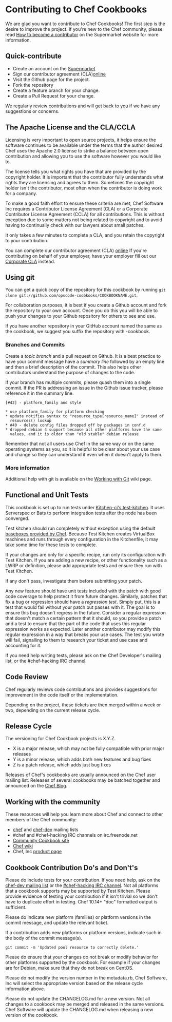 # Contributing to Chef Cookbooks

We are glad you want to contribute to Chef Cookbooks! The first
step is the desire to improve the project. If you're new to the Chef
community, please read
[How to become a contributor](https://supermarket.chef.io/become-a-contributor)
on the Supermarket website for more information.

## Quick-contribute

* Create an account on the [Supermarket](http://supermarket.chef.io)
* Sign our contributor agreement (CLA)[online](https://supermarket.chef.io/ccla-signatures/new)
* Visit the Github page for the project.
* Fork the repository
* Create a feature branch for your change.
* Create a Pull Request for your change.

We regularly review contributions and will get back to you if we have
any suggestions or concerns.

## The Apache License and the CLA/CCLA

Licensing is very important to open source projects, it helps ensure
the software continues to be available under the terms that the author
desired. Chef uses the Apache 2.0 license to strike a balance between
open contribution and allowing you to use the software however you
would like to.

The license tells you what rights you have that are provided by the
copyright holder. It is important that the contributor fully
understands what rights they are licensing and agrees to them.
Sometimes the copyright holder isn't the contributor, most often when
the contributor is doing work for a company.

To make a good faith effort to ensure these criteria are met, Chef
Software Inc requires a Contributor License Agreement (CLA) or a Corporate
Contributor License Agreement (CCLA) for all contributions. This is
without exception due to some matters not being related to copyright
and to avoid having to continually check with our lawyers about small
patches.

It only takes a few minutes to complete a CLA, and you retain the
copyright to your contribution.

You can complete our contributor agreement (CLA)
[online](https://supermarket.chef.io/ccla-signatures/new) If
you're contributing on behalf of your employer, have your employer
fill out our
[Corporate CLA](https://supermarket.chef.io/ccla-signatures/new)
instead.

## Using git

You can get a quick copy of the repository for this cookbook by
running `git clone git://github.com/opscode-coobkooks/COOKBOOKNAME.git`.

For collaboration purposes, it is best if you create a Github account
and fork the repository to your own account. Once you do this you will
be able to push your changes to your Github repository for others to
see and use.

If you have another repository in your GitHub account named the same
as the cookbook, we suggest you suffix the repository with -cookbook.

### Branches and Commits

Create a _topic branch_ and a pull request on Github. It is a best
practice to have your commit message have a _summary line_ followed by
an empty line and then a brief description of the commit. This also
helps other contributors understand the purpose of changes to the
code.

If your branch has multiple commits, please quash them into a
single commit. If the PR is addressing an issue in the Github issue
tracker, please reference it in the summary line.

    [#42] - platform_family and style

    * use platform_family for platform checking
    * update notifies syntax to "resource_type[resource_name]" instead of
      resources() lookup
    * #40 - delete config files dropped off by packages in conf.d
    * dropped debian 4 support because all other platforms have the same
      values, and it is older than "old stable" debian release

Remember that not all users use Chef in the same way or on the same
operating systems as you, so it is helpful to be clear about your use
case and change so they can understand it even when it doesn't apply
to them.

### More information

Additional help with git is available on the
[Working with Git](http://wiki.chef.io/display/chef/Working+with+Git)
wiki page.

## Functional and Unit Tests

This cookbook is set up to run tests under
[Kitchen-ci's test-kitchen](https://github.com/test-kitchen/test-kitchen).
It uses Serverspec or Bats to perform integration tests after the node
has been converged.

Test kitchen should run completely without exception using the default
[baseboxes provided by Chef](https://github.com/chef/bento).
Because Test Kitchen creates VirtualBox machines and runs through
every configuration in the Kitchenfile, it may take some time for
these tests to complete.

If your changes are only for a specific recipe, run only its
configuration with Test Kitchen. If you are adding a new recipe, or
other functionality such as a LWRP or definition, please add
appropriate tests and ensure they run with Test Kitchen.

If any don't pass, investigate them before submitting your patch.

Any new feature should have unit tests included with the patch with
good code coverage to help protect it from future changes. Similarly,
patches that fix a bug or regression should have a _regression test_.
Simply put, this is a test that would fail without your patch but
passes with it. The goal is to ensure this bug doesn't regress in the
future. Consider a regular expression that doesn't match a certain
pattern that it should, so you provide a patch and a test to ensure
that the part of the code that uses this regular expression works as
expected. Later another contributor may modify this regular expression
in a way that breaks your use cases. The test you wrote will fail,
signalling to them to research your ticket and use case and accounting
for it.

If you need help writing tests, please ask on the Chef Developer's
mailing list, or the #chef-hacking IRC channel.

## Code Review

Chef regularly reviews code contributions and provides suggestions
for improvement in the code itself or the implementation.

Depending on the project, these tickets are then merged within a week
or two, depending on the current release cycle.

## Release Cycle

The versioning for Chef Cookbook projects is X.Y.Z.

* X is a major release, which may not be fully compatible with prior
  major releases
* Y is a minor release, which adds both new features and bug fixes
* Z is a patch release, which adds just bug fixes

Releases of Chef's cookbooks are usually announced on the Chef user
mailing list. Releases of several cookbooks may be batched together
and announced on the [Chef Blog](http://www.chef.io/blog).

## Working with the community

These resources will help you learn more about Chef and connect to
other members of the Chef community:

* [chef](http://lists.chef.io/sympa/info/chef) and
  [chef-dev](http://lists.chef.io/sympa/info/chef-dev) mailing
  lists
* #chef and #chef-hacking IRC channels on irc.freenode.net
* [Community Cookbook site](http://community.chef.io)
* [Chef wiki](http://wiki.chef.io/display/chef)
* Chef, Inc [product page](http://www.chef.io/chef)

## Cookbook Contribution Do's and Don't's

Please do include tests for your contribution. If you need help, ask
on the [chef-dev mailing list](http://lists.chef.io/sympa/info/chef-dev)
or the [#chef-hacking IRC channel](http://community.chef.io/chat/chef-hacking).
Not all platforms that a cookbook supports may be supported by Test
Kitchen. Please provide evidence of testing your contribution if it
isn't trivial so we don't have to duplicate effort in testing. Chef
10.14+ "doc" formatted output is sufficient.

Please do indicate new platform (families) or platform versions in the
commit message, and update the relevant ticket.

If a contribution adds new platforms or platform versions, indicate
such in the body of the commit message(s).

    git commit -m 'Updated pool resource to correctly delete.'

Please do ensure that your changes do not break or modify behavior for
other platforms supported by the cookbook. For example if your changes
are for Debian, make sure that they do not break on CentOS.

Please do not modify the version number in the metadata.rb, Chef
Software, Inc will select the appropriate version based on the release
cycle information above.

Please do not update the CHANGELOG.md for a new version. Not all
changes to a cookbook may be merged and released in the same versions.
Chef Software will update the CHANGELOG.md when releasing a new version of
the cookbook.
